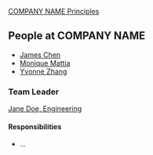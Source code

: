 [COMPANY NAME Principles](./principles.md)

People at COMPANY NAME
---

- [James Chen](./james_chen.md)
- [Monique Mattia](./monique_mattia.md)
- [Yvonne Zhang](./yiyun_zhang.md)

### Team Leader

[Jane Doe, Engineering](./jane_doe.md)
<!-- Describe who and why the team leader was selected --> 

#### Responsibilities
<!-- What is their role for your team?	--> 
- ...
